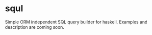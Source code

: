 # squl
Simple ORM independent SQL query builder for haskell. Examples and description are coming soon.
